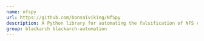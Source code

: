 ```yaml
---
name: nfspy
url: https://github.com/bonsaiviking/NfSpy
description: A Python library for automating the falsification of NFS credentials when mounting an NFS share.
group: blackarch blackarch-automation
---
```

